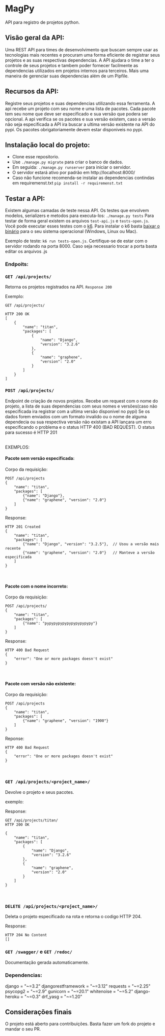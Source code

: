 # MagPy
API para registro de projetos python. 

## Visão geral da API:
Uma REST API para times de desenvolvimento que buscam sempre usar as tecnologias
mais recentes e procuram uma forma eficiente de registrar seus projetos e as suas
respectivas dependencias. A API ajudara o time a ter o controle de seus projetos e tambem poder fornecer facilmente as dependencias utilizados em projetos internos para terceiros.
Mais uma maneira de gerenciar suas dependencias além de um Pipfile.

## Recursos da API:
Registre seus projetos e suas dependencias utilizando essa ferramenta. A api recebe um projeto com seu nome e uma lista de pacotes. Cada pacote tem seu nome que deve ser especificado e sua versão que podera ser 
opcional. A api verifica se os pacotes e sua versão existem, caso a versão não seja especificada a API ira buscar a ultima versão existente na API do pypi. Os pacotes obrigatoriamente devem estar disponiveis
no pypi. 


## Instalação local do projeto:
- Clone esse repositorio.
- Use `./manage.py migrate` para criar o banco de dados.
- Em seguida: `./manage.py runserver` para iniciar o servidor.
- O servidor estará ativo por padrão em http://localhost:8000/
- Caso não funcione recomenda-se instalar as dependencias contindas 
em requiremenst.txt `pip install -r requiremenst.txt`


## Testar a API:
Existem algumas camadas de teste nessa API. Os testes que envolvem
modelos, serializers e metodos para executa-los: `./manage.py tests`
Para testar de forma geral existem os arquivos `test-api.js` e
`tests-open.js`. Você pode executar esses testes com o [k6](https://k6.io/). Para instalar o k6
basta [baixar o binário](https://github.com/loadimpact/k6/releases) para o seu
sistema operacional (Windows, Linux ou Mac).

Exemplo de teste: `k6 run tests-open.js`.
Certifique-se de estar com o servidor rodando na porta 8000.
Caso seja necessario trocar a porta basta editar os arquivos .js

### Endpoits:

### `GET /api/projects/`
Retorna os projetos registrados na API. `Response 200`

Exemplo:
```
GET /api/projects/

HTTP 200 OK
[
    {
        "name": "titan",
        "packages": [
            {
                "name": "Django",
                "version": "3.2.6"
            },
            {
                "name": "graphene",
                "version": "2.0"
            }
        ]
    }
]
```

### `POST /api/projects/`
Endpoint de criação de novos projetos. Recebe um request com o nome do
projeto, a lista de suas dependencias com seus nomes e 
versões(caso não especificada ira registrar com a ultima 
versão disponivel no pypi) Se os dados forem enviados com um 
formato invalido ou o nome de alguma dependecia ou sua respectiva 
versão não existam a API lançara um erro especificando o problema 
e o status HTTP 400 (BAD REQUEST). 
O status para sucesso é HTTP 201

<br>
EXEMPLOS:
<br>

#### Pacote sem versão especificada:

Corpo da requisição:

```
POST /api/projects
{
    "name": "titan",
    "packages": [
        {"name": "Django"},
        {"name": "graphene", "version": "2.0"}
    ]
}
```

Response:
```
HTTP 201 Created
{
    "name": "titan",
    "packages": [
        {"name": "Django", "version": "3.2.5"},  // Usou a versão mais recente
        {"name": "graphene", "version": "2.0"}   // Manteve a versão especificada
    ]
}
```
<br>

#### Pacote com o nome incorreto:

Corpo da requisição:
```
POST /api/projects/
{
    "name": "titan",
    "packages": [
        {"name": "pypypypypypypypypypypy"}
    ]
}
```
Response:
```
HTTP 400 Bad Request
{
    "error": "One or more packages doesn't exist"
}
```
<br>

#### Pacote com versão não existente:

Corpo da requisição:
```
POST /api/projects
{
    "name": "titan",
    "packages": [
        {"name": "graphene", "version": "1900"}
    ]
}
```
Reponse:
```
HTTP 400 Bad Request
{
    "error": "One or more packages doesn't exist"
}
```
<br>

### `GET /api/projects/<project_name>/`
Devolve o projeto e seus pacotes.

exemplo:
<br>

Response:
```
GET /api/projects/titan/
HTTP 200 OK

{
    "name": "titan",
    "packages": [
        {
            "name": "Django",
            "version": "3.2.6"
        },
        {
            "name": "graphene",
            "version": "2.0"
        }
    ]
}
```

<br>

### `DELETE /api/projects/<project_name>/`
Deleta o projeto especificado na rota e retorna o codigo HTTP 204.

Response:
```
HTTP 204 No Content
[]
```

### `GET /swagger/` e `GET /redoc/`
Documentação gerada automaticamente.


### Dependencias:
django = "~=3.2"
djangorestframework = "~=3.12"
requests = "~=2.25"
psycopg2 = "~=2.9"
gunicorn = "~=20.1"
whitenoise = "~=5.2"
django-heroku = "~=0.3"
drf_yasg = "~=1.20"

## Considerações finais
O projeto está aberto para contribuições. Basta
fazer um fork do projeto e mandar o seu PR.


